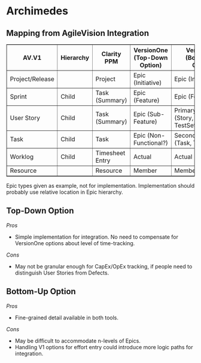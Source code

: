 # Archimedes

## Mapping from AgileVision Integration

<table border="1">
<tr><th>AV.V1</th><th>Hierarchy</th><th>Clarity PPM</th><th>VersionOne (Top-Down Option)</th><th>VersionOne (Bottom-Up Option)</th></tr>
<tr><td>Project/Release</td><td>&nbsp;</td><td>Project</td><td>Epic (Initiative)</td><td>Epic (Initiative)</td></tr>
<tr><td>Sprint</td><td>Child</td><td>Task (Summary)</td><td>Epic (Feature)</td><td>Epic (Feature)</td></tr>
<tr><td>User Story</td><td>Child</td><td>Task (Summary)</td><td>Epic (Sub-Feature)</td><td>PrimaryWorkitem (Story, Defect, TestSet)</td></tr>
<tr><td>Task</td><td>Child</td><td>Task</td><td>Epic (Non-Functional?)</td><td>SecondaryWorkitem (Task, Test)</td></tr>
<tr><td>Worklog</td><td>Child</td><td>Timesheet Entry</td><td>Actual</td><td>Actual</td></tr>
<tr><td>Resource</td><td>&nbsp;</td><td>Resource</td><td>Member</td><td>Member</td></tr>
</table>

Epic types given as example, not for implementation. Implementation should probably use relative location in Epic hierarchy.

## Top-Down Option

*Pros*

* Simple implementation for integration. No need to compensate for VersionOne options about level of time-tracking.

*Cons*

* May not be granular enough for CapEx/OpEx tracking, if people need to distinguish User Stories from Defects.

## Bottom-Up Option

*Pros*

* Fine-grained detail available in both tools.

*Cons*

* May be difficult to accommodate n-levels of Epics.
* Handling V1 options for effort entry could introduce more logic paths for integration.

